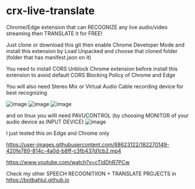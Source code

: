 # crx-live-translate
Chrome/Edge extension that can RECOGNIZE any live audio/video streaming then TRANSLATE it for FREE!

Just clone or download this git then enable Chrome Developer Mode and install this extension by Load Unpacked and choose that cloned folder (folder that has manifest.json on it)

You need to install CORS Unblock Chrome extension before install this extension to avoid default CORS Blocking Policy of Chrome and Edge

You will also need Stereo Mix or Virtual Audio Cable recording device for best recognizing

![image](https://user-images.githubusercontent.com/88623122/199527559-e2609d8c-3479-420d-8c52-806fa56a21f4.png)
![image](https://user-images.githubusercontent.com/88623122/199528286-1ab77dc4-38a9-41f2-9b92-25db352a1ed2.png)
![image](https://user-images.githubusercontent.com/88623122/199528861-22541706-3bdf-427c-8c2f-44174b114e34.png)

and on linux you willl need PAVUCONTROL (by choosing MONITOR of your audio device as INPUT DEVICE)
![image](https://user-images.githubusercontent.com/88623122/199517907-76d61acb-3f07-49b6-8f2f-4b6a2b787eff.png)

I just tested this on Edge and Chrome only

https://user-images.githubusercontent.com/88623122/182270149-420fe789-814c-4a0d-b8ff-c3fb437d1cb2.mp4

https://www.youtube.com/watch?v=cTldDhR7PCw

Check my other SPEECH RECOGNITIION + TRANSLATE PROJECTS in https://botbahlul.github.io
